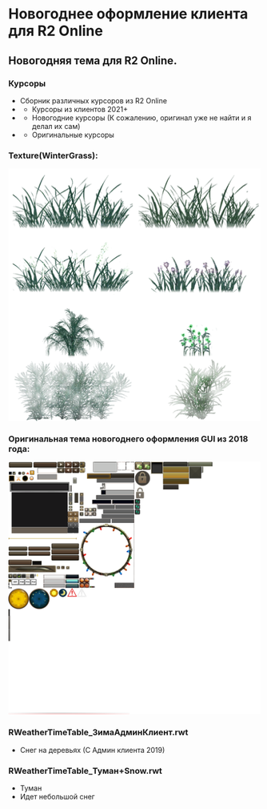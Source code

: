 # Новогоднее оформление клиента для R2 Online

## Новогодняя тема для R2 Online. 

### Курсоры
- Сборник различных курсоров из R2 Online
- - Курсоры из клиентов 2021+
- - Новогодние курсоры (К сожалению, оригинал уже не найти и я делал их сам)
- - Оригинальные курсоры

### Texture(WinterGrass):
![Grass.png](Grass.png)

### Оригинальная тема новогоднего оформления GUI из 2018 года:
![dxutcontrols.png](dxutcontrols.png)

### RWeatherTimeTable_ЗимаАдминКлиент.rwt
- Снег на деревьях (С Админ клиента 2019)

### RWeatherTimeTable_Туман+Snow.rwt
- Туман
- Идет небольшой снег